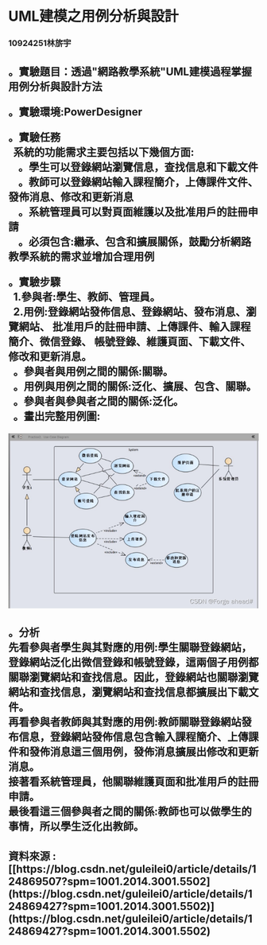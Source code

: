 # UML建模之用例分析與設計

<tr>
  <h3>10924251林旂宇</h3>
</tr>

<h2>
。實驗題目：透過"網路教學系統"UML建模過程掌握用例分析與設計方法

。實驗環境:PowerDesigner

。實驗任務<br>
  &nbsp;&nbsp;系統的功能需求主要包括以下幾個方面:<br>
  &nbsp;&nbsp;&nbsp;&nbsp;。學生可以登錄網站瀏覽信息，查找信息和下載文件<br>
  &nbsp;&nbsp;&nbsp;&nbsp;。教師可以登錄網站輸入課程簡介，上傳課件文件、發佈消息、修改和更新消息<br>
  &nbsp;&nbsp;&nbsp;&nbsp;。系統管理員可以對頁面維護以及批准用戶的註冊申請<br>
  &nbsp;&nbsp;&nbsp;&nbsp;。必須包含:繼承、包含和擴展關係，鼓勵分析網路教學系統的需求並增加合理用例<br>

。實驗步驟<br>
  &nbsp;&nbsp;1.參與者:學生、教師、管理員。<br>
  &nbsp;&nbsp;2.用例:登錄網站發佈信息、登錄網站、發布消息、瀏覽網站、
        批准用戶的註冊申請、上傳課件、輸入課程簡介、微信登錄、
        帳號登錄、維護頁面、下載文件、修改和更新消息。<br>
  &nbsp;&nbsp;。參與者與用例之間的關係:關聯。<br>
  &nbsp;&nbsp;。用例與用例之間的關係:泛化、擴展、包含、關聯。<br>
  &nbsp;&nbsp;。參與者與參與者之間的關係:泛化。<br>
  &nbsp;&nbsp;。畫出完整用例圖:<br>
</h2>

![image](https://github.com/swordfishouo/staruml_midexam/blob/main/c9637def712974cabe8e7b5bf49b8bff.png)


<h2>
。分析<br>
先看參與者學生與其對應的用例:學生關聯登錄網站，登錄網站泛化出微信登錄和帳號登錄，這兩個子用例都關聯瀏覽網站和查找信息。因此，登錄網站也關聯瀏覽網站和查找信息，瀏覽網站和查找信息都擴展出下載文件。<br>
再看參與者教師與其對應的用例:教師關聯登錄網站發布信息，登錄網站發佈信息包含輸入課程簡介、上傳課件和發佈消息這三個用例，發佈消息擴展出修改和更新消息。<br>
接著看系統管理員，他關聯維護頁面和批准用戶的註冊申請。<br>
最後看這三個參與者之間的關係:教師也可以做學生的事情，所以學生泛化出教師。
</h2>

<h2>資料來源 : [[https://blog.csdn.net/guleilei0/article/details/124869507?spm=1001.2014.3001.5502](https://blog.csdn.net/guleilei0/article/details/124869427?spm=1001.2014.3001.5502)](https://blog.csdn.net/guleilei0/article/details/124869427?spm=1001.2014.3001.5502)</h2>
